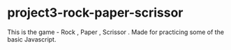 # project3-rock-paper-scrissor
This is the game - Rock , Paper , Scrissor . Made for practicing some of the basic Javascript.
